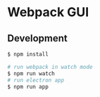 # Webpack GUI

## Development

```bash
$ npm install

# run webpack in watch mode
$ npm run watch
# run electron app
$ npm run app
```